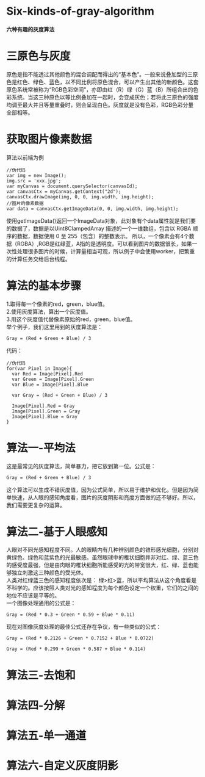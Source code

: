 # Six-kinds-of-gray-algorithm
#### 六种有趣的灰度算法<br>
# 三原色与灰度
原色是指不能透过其他颜色的混合调配而得出的“基本色”。一般来说叠加型的三原色是红色、绿色、蓝色，以不同比例将原色混合，可以产生出其他的新颜色。这套原色系统常被称为“RGB色彩空间”，亦即由红（R）绿（G）蓝（B）所组合出的色彩系统。当这三种原色以等比例叠加在一起时，会变成灰色；若将此三原色的强度均调至最大并且等量重叠时，则会呈现白色。灰度就是没有色彩，RGB色彩分量全部相等。
# 获取图片像素数据
算法以前端为例
```
//伪代码
var img = new Image();
img.src = 'xxx.jpg';
var myCanvas = document.querySelector(canvasId);
var canvasCtx = myCanvas.getContext("2d");
canvasCtx.drawImage(img, 0, 0, img.width, img.height);
//图片的像素数据
var data = canvasCtx.getImageData(0, 0, img.width, img.height);
```
使用getImageData()返回一个ImageData对象，此对象有个data属性就是我们要的数据了，数据是以Uint8ClampedArray 描述的一个一维数组，包含以 RGBA 顺序的数据，数据使用 0 至 255（包含）的整数表示。 所以，一个像素会有4个数据（RGBA）,RGB是红绿蓝，A指的是透明度。可以看到图片的数据很长，如果一次性处理很多图片的时候，计算量相当可观，所以例子中会使用worker，把繁重的计算任务交给后台线程。
# 算法的基本步骤
1.取得每一个像素的red，green，blue值。<br>
2.使用灰度算法，算出一个灰度值。<br>
3.用这个灰度值代替像素原始的red，green，blue值。<br>
举个例子，我们这里用到的灰度算法是：
```
Gray = (Red + Green + Blue) / 3
```
代码：
```
//伪代码
for(var Pixel in Image){
  var Red = Image[Pixel].Red
  var Green = Image[Pixel].Green
  var Blue = Image[Pixel].Blue

  var Gray = (Red + Green + Blue) / 3

  Image[Pixel].Red = Gray
  Image[Pixel].Green = Gray
  Image[Pixel].Blue = Gray
}
```
# 算法一-平均法
这是最常见的灰度算法，简单暴力，把它放到第一位。公式是：
```
Gray = (Red + Green + Blue) / 3
```
这个算法可以生成不错灰度值，因为公式简单，所以易于维护和优化。但是因为简单快速，从人眼的感知角度看，图片的灰度阴影和亮度方面做的还不够好。所以，我们需要更复杂的运算。
# 算法二-基于人眼感知
人眼对不同光感知程度不同。人的眼睛内有几种辨别颜色的锥形感光细胞，分别对黄绿色、绿色和蓝紫色的光最敏感。虽然眼球中的椎状细胞并非对红、绿、蓝三色的感受度最强，但是由肉眼的椎状细胞所能感受的光的带宽很大，红、绿、蓝也能够独立刺激这三种颜色的受光体。<br>
人类对红绿蓝三色的感知程度依次是： 绿>红>蓝，所以平均算法从这个角度看是不科学的。应该按照人类对光的感知程度为每个颜色设定一个权重，它们的之间的地位不应该是平等的。<br>
一个图像处理通用的公式是：
```
Gray = (Red * 0.3 + Green * 0.59 + Blue * 0.11)
```
现在对图像灰度处理的最佳公式还存在争议，有一些类似的公式：
```
Gray = (Red * 0.2126 + Green * 0.7152 + Blue * 0.0722)
```
```
Gray = (Red * 0.299 + Green * 0.587 + Blue * 0.114)
```
# 算法三-去饱和

# 算法四-分解
# 算法五-单一通道
# 算法六-自定义灰度阴影
